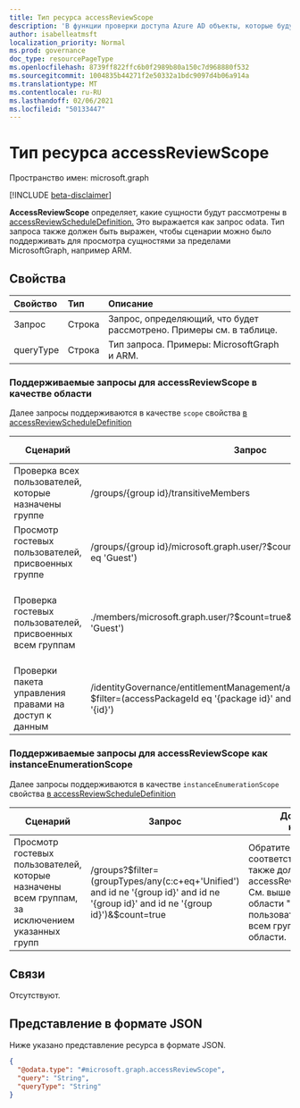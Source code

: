 ```yaml
---
title: Тип ресурса accessReviewScope
description: 'В функции проверки доступа Azure AD объекты, которые будут рассмотрены в `accessReviewScope` проверке доступа.  '
author: isabelleatmsft
localization_priority: Normal
ms.prod: governance
doc_type: resourcePageType
ms.openlocfilehash: 8739ff822ffc6b0f2989b80a150c7d968880f532
ms.sourcegitcommit: 1004835b44271f2e50332a1bdc9097d4b06a914a
ms.translationtype: MT
ms.contentlocale: ru-RU
ms.lasthandoff: 02/06/2021
ms.locfileid: "50133447"
---
```

# <a name="accessreviewscope-resource-type"></a>Тип ресурса accessReviewScope

Пространство имен: microsoft.graph

[!INCLUDE [beta-disclaimer](../../includes/beta-disclaimer.md)]

**AccessReviewScope** определяет, какие сущности будут рассмотрены в [accessReviewScheduleDefinition.](accessreviewscheduledefinition.md) Это выражается как запрос odata. Тип запроса также должен быть выражен, чтобы сценарии можно было поддерживать для просмотра сущностями за пределами MicrosoftGraph, например ARM.

## <a name="properties"></a>Свойства
| Свойство   | Тип  | Описание |
| :-------------------------| :---------- | :---------- |
| Запрос |Строка  | Запрос, определяющий, что будет рассмотрено. Примеры см. в таблице. |
|queryType  |Строка | Тип запроса. Примеры: MicrosoftGraph и ARM. |

### <a name="supported-queries-for-accessreviewscope-as-scope"></a>Поддерживаемые запросы для accessReviewScope в качестве области
Далее запросы поддерживаются в качестве `scope` свойства [в accessReviewScheduleDefinition](accessreviewscheduledefinition.md)

|Сценарий| Запрос | Дополнительные комментарии |
|--|--|-- |
| Проверка всех пользователей, которые назначены группе | /groups/{group id}/transitiveMembers ||
| Просмотр гостевых пользователей, присвоенных группе | /groups/{group id}/microsoft.graph.user/?$count=true&$filter=(userType eq 'Guest') ||
| Проверка гостевых пользователей, присвоенных всем группам | ./members/microsoft.graph.user/?$count=true&$filter=(userType eq 'Guest') | Обратите внимание, что соответствующий экземплярEnumerationScope также следует передать в accessReviewScheduleDefinition. См. таблицу ниже для запроса instanceEnumerationScope. |
| Проверки пакета управления правами на доступ к данным | /identityGovernance/entitlementManagement/accessPackageAssignments?$filter=(accessPackageId eq '{package id}' and assignmentPolicyId eq '{id}')| Обратите внимание, что для проверки назначения пакета Access поддерживается только чтение|

### <a name="supported-queries-for-accessreviewscope-as-instanceenumerationscope"></a>Поддерживаемые запросы для accessReviewScope как instanceEnumerationScope
Далее запросы поддерживаются в качестве `instanceEnumerationScope` свойства [в accessReviewScheduleDefinition](accessreviewscheduledefinition.md)

|Сценарий| Запрос | Дополнительные комментарии |
|--|--|--|
| Просмотр гостевых пользователей, которые назначены всем группам, за исключением указанных групп | /groups?$filter=(groupTypes/any(c:c+eq+'Unified') and id ne '{group id}' and id ne '{group id}' and id ne '{group id}')&$count=true | Обратите внимание, что соответствующая область также должна быть передана в accessReviewScheduleDefinition. См. выше в таблице свойств области "Просмотр гостевых пользователей, присвоенных всем группам" запроса области. |

## <a name="relationships"></a>Связи
Отсутствуют.

## <a name="json-representation"></a>Представление в формате JSON
Ниже указано представление ресурса в формате JSON.
<!-- {
  "blockType": "resource",
  "@odata.type": "microsoft.graph.accessReviewScope"
}
-->
``` json
{
  "@odata.type": "#microsoft.graph.accessReviewScope",
  "query": "String",
  "queryType": "String"
}
```

<!--
{
  "type": "#page.annotation",
  "description": "accessReviewScope resource",
  "keywords": "",
  "section": "documentation",
  "tocPath": "",
  "suppressions": []
}
-->
